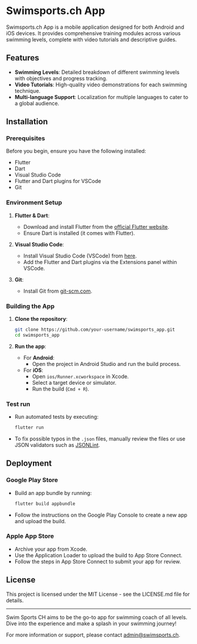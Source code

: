 # Swimsports.ch App

Swimsports.ch App is a mobile application designed for both Android and iOS devices. It provides comprehensive training modules across various swimming levels, complete with video tutorials and descriptive guides.
## Features

- **Swimming Levels**: Detailed breakdown of different swimming levels with objectives and progress tracking.
- **Video Tutorials**: High-quality video demonstrations for each swimming technique.
- **Multi-language Support**: Localization for multiple languages to cater to a global audience.

## Installation

### Prerequisites

Before you begin, ensure you have the following installed:
- Flutter
- Dart
- Visual Studio Code
- Flutter and Dart plugins for VSCode
- Git

### Environment Setup

1. **Flutter & Dart**:
   - Download and install Flutter from the [official Flutter website](https://flutter.dev).
   - Ensure Dart is installed (it comes with Flutter).

2. **Visual Studio Code**:
   - Install Visual Studio Code (VSCode) from [here](https://code.visualstudio.com/).
   - Add the Flutter and Dart plugins via the Extensions panel within VSCode.

3. **Git**:
   - Install Git from [git-scm.com](https://git-scm.com/).

### Building the App

1. **Clone the repository**:
   ```sh
   git clone https://github.com/your-username/swimsports_app.git
   cd swimsports_app
   ```

2. **Run the app**:
   - For **Android**:
     - Open the project in Android Studio and run the build process.
   - For **iOS**:
     - Open `ios/Runner.xcworkspace` in Xcode.
     - Select a target device or simulator.
     - Run the build (`Cmd + R`).

### Test run

- Run automated tests by executing:
  ```sh
  flutter run
  ```

- To fix possible typos in the `.json` files, manually review the files or use JSON validators such as [JSONLint](https://jsonlint.com/).

## Deployment

### Google Play Store

- Build an app bundle by running:
  ```sh
  flutter build appbundle
  ```
- Follow the instructions on the Google Play Console to create a new app and upload the build.

### Apple App Store

- Archive your app from Xcode.
- Use the Application Loader to upload the build to App Store Connect.
- Follow the steps in App Store Connect to submit your app for review.

## License

This project is licensed under the MIT License - see the LICENSE.md file for details.

---

Swim Sports CH aims to be the go-to app for swimming coach of all levels. Dive into the experience and make a splash in your swimming journey!

For more information or support, please contact [admin@swimsports.ch](mailto:admin@swimsports.ch).
